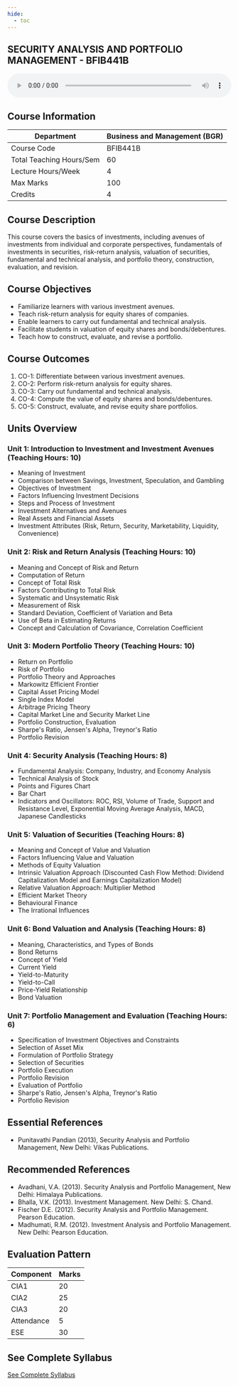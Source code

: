 ```yaml
---
hide:
  - toc
---
```

## SECURITY ANALYSIS AND PORTFOLIO MANAGEMENT - BFIB441B

<audio controls style="width: 100%;">
  <source src="../../../../audio/4th_sem/SAPM/Syllabus.mp3" type="audio/mpeg">
  Your browser does not support the audio element.
</audio>


## Course Information

| Department                  | Business and Management (BGR) |
|-----------------------------|-------------------------------|
| Course Code                 | BFIB441B                      |
| Total Teaching Hours/Sem    | 60                            |
| Lecture Hours/Week          | 4                             |
| Max Marks                   | 100                           |
| Credits                     | 4                             |

## Course Description

This course covers the basics of investments, including avenues of investments from individual and corporate perspectives, fundamentals of investments in securities, risk-return analysis, valuation of securities, fundamental and technical analysis, and portfolio theory, construction, evaluation, and revision.

## Course Objectives

- Familiarize learners with various investment avenues.
- Teach risk-return analysis for equity shares of companies.
- Enable learners to carry out fundamental and technical analysis.
- Facilitate students in valuation of equity shares and bonds/debentures.
- Teach how to construct, evaluate, and revise a portfolio.

## Course Outcomes

1. CO-1: Differentiate between various investment avenues.
2. CO-2: Perform risk-return analysis for equity shares.
3. CO-3: Carry out fundamental and technical analysis.
4. CO-4: Compute the value of equity shares and bonds/debentures.
5. CO-5: Construct, evaluate, and revise equity share portfolios.

## Units Overview

### Unit 1: Introduction to Investment and Investment Avenues (Teaching Hours: 10)
- Meaning of Investment
- Comparison between Savings, Investment, Speculation, and Gambling
- Objectives of Investment
- Factors Influencing Investment Decisions
- Steps and Process of Investment
- Investment Alternatives and Avenues
- Real Assets and Financial Assets
- Investment Attributes (Risk, Return, Security, Marketability, Liquidity, Convenience)

### Unit 2: Risk and Return Analysis (Teaching Hours: 10)
- Meaning and Concept of Risk and Return
- Computation of Return
- Concept of Total Risk
- Factors Contributing to Total Risk
- Systematic and Unsystematic Risk
- Measurement of Risk
- Standard Deviation, Coefficient of Variation and Beta
- Use of Beta in Estimating Returns
- Concept and Calculation of Covariance, Correlation Coefficient

### Unit 3: Modern Portfolio Theory (Teaching Hours: 10)
- Return on Portfolio
- Risk of Portfolio
- Portfolio Theory and Approaches
- Markowitz Efficient Frontier
- Capital Asset Pricing Model
- Single Index Model
- Arbitrage Pricing Theory
- Capital Market Line and Security Market Line
- Portfolio Construction, Evaluation
- Sharpe's Ratio, Jensen's Alpha, Treynor's Ratio
- Portfolio Revision

### Unit 4: Security Analysis (Teaching Hours: 8)
- Fundamental Analysis: Company, Industry, and Economy Analysis
- Technical Analysis of Stock
- Points and Figures Chart
- Bar Chart
- Indicators and Oscillators: ROC, RSI, Volume of Trade, Support and Resistance Level, Exponential Moving Average Analysis, MACD, Japanese Candlesticks

### Unit 5: Valuation of Securities (Teaching Hours: 8)
- Meaning and Concept of Value and Valuation
- Factors Influencing Value and Valuation
- Methods of Equity Valuation
- Intrinsic Valuation Approach (Discounted Cash Flow Method: Dividend Capitalization Model and Earnings Capitalization Model)
- Relative Valuation Approach: Multiplier Method
- Efficient Market Theory
- Behavioural Finance
- The Irrational Influences

### Unit 6: Bond Valuation and Analysis (Teaching Hours: 8)
- Meaning, Characteristics, and Types of Bonds
- Bond Returns
- Concept of Yield
- Current Yield
- Yield-to-Maturity
- Yield-to-Call
- Price-Yield Relationship
- Bond Valuation

### Unit 7: Portfolio Management and Evaluation (Teaching Hours: 6)
- Specification of Investment Objectives and Constraints
- Selection of Asset Mix
- Formulation of Portfolio Strategy
- Selection of Securities
- Portfolio Execution
- Portfolio Revision
- Evaluation of Portfolio
- Sharpe's Ratio, Jensen's Alpha, Treynor's Ratio
- Portfolio Revision

## Essential References

- Punitavathi Pandian (2013), Security Analysis and Portfolio Management, New Delhi: Vikas Publications.

## Recommended References

- Avadhani, V.A. (2013). Security Analysis and Portfolio Management, New Delhi: Himalaya Publications.
- Bhalla, V.K. (2013). Investment Management. New Delhi: S. Chand.
- Fischer D.E. (2012). Security Analysis and Portfolio Management. Pearson Education.
- Madhumati, R.M. (2012). Investment Analysis and Portfolio Management. New Delhi: Pearson Education.

## Evaluation Pattern

| Component  | Marks |
|------------|-------|
| CIA1       | 20    |
| CIA2       | 25    |
| CIA3       | 20    |
| Attendance | 5     |
| ESE        | 30    |

## See Complete Syllabus

[See Complete Syllabus](C-syllabus.html)
